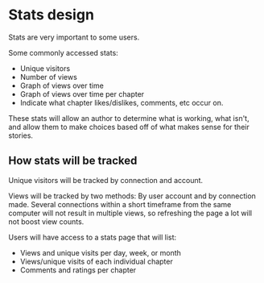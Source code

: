 # Stats design

Stats are very important to some users.

Some commonly accessed stats:
- Unique visitors
- Number of views
- Graph of views over time
- Graph of views over time per chapter
- Indicate what chapter likes/dislikes, comments, etc occur on.

These stats will allow an author to determine what is working, what isn't, and allow them to make choices based off of what makes sense for their stories.

## How stats will be tracked

Unique visitors will be tracked by connection and account.

Views will be tracked by two methods: By user account and by connection made. Several connections within a short timeframe from the same computer will not result in multiple views, so refreshing the page a lot will not boost view counts.

Users will have access to a stats page that will list:
- Views and unique visits per day, week, or month
- Views/unique visits of each individual chapter
- Comments and ratings per chapter
